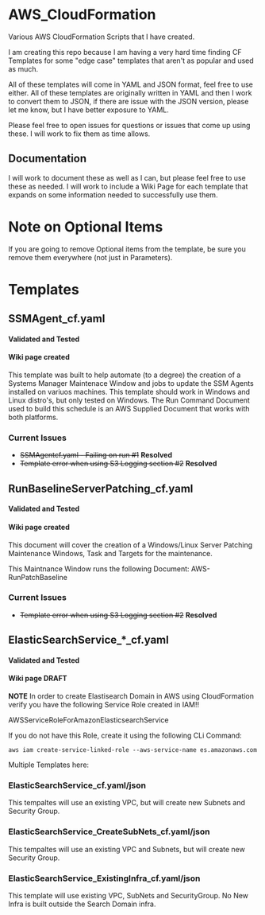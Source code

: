 # AWS_CloudFormation
Various AWS CloudFormation Scripts that I have created.

I am creating this repo because I am having a very hard time finding CF Templates for some "edge case" templates that aren't as popular and used as much.

All of these templates will come in YAML and JSON format, feel free to use either. All of these templates are originally written in YAML and then I work to convert them to JSON, if there are issue with the JSON version, please let me know, but I have better exposure to YAML.

Please feel free to open issues for questions or issues that come up using these. I will work to fix them as time allows.

## Documentation
I will work to document these as well as I can, but please feel free to use these as needed. I will work to include a Wiki Page for each template that expands on some information needed to successfully use them.

# Note on Optional Items

If you are going to remove Optional items from the template, be sure you remove them everywhere (not just in Parameters).

# Templates

## SSMAgent_cf.yaml
#### Validated and Tested
#### Wiki page created

This template was built to help automate (to a degree) the creation of a Systems Manager Maintenace Window and jobs to update the SSM Agents installed on variuos machines. This template should work in Windows and Linux distro's, but only tested on Windows. The Run Command Document used to build this schedule is an AWS Supplied Document that works with both platforms.

### Current Issues

* ~~SSMAgentcf.yaml - Failing on run #1~~ **Resolved**
* ~~Template error when using S3 Logging section #2~~ **Resolved**

## RunBaselineServerPatching_cf.yaml
#### Validated and Tested
#### Wiki page created

This document will cover the creation of a Windows/Linux Server Patching Maintenance Windows, Task and Targets for the maintenance.

This Maintnance Window runs the following Document: AWS-RunPatchBaseline

### Current Issues

* ~~Template error when using S3 Logging section #2~~ **Resolved**

## ElasticSearchService_*_cf.yaml
#### Validated and Tested
#### Wiki page DRAFT

**NOTE** In order to create Elastisearch Domain in AWS using CloudFormation verify you have the following Service Role created in IAM!!

AWSServiceRoleForAmazonElasticsearchService

If you do not have this Role, create it using the following CLi Command:

`aws iam create-service-linked-role --aws-service-name es.amazonaws.com`

Multiple Templates here:

### ElasticSearchService_cf.yaml/json

This tempaltes will use an existing VPC, but will create new Subnets and Security Group.

### ElasticSearchService_CreateSubNets_cf.yaml/json

This tempaltes will use an existing VPC and Subnets, but will create new Security Group.

### ElasticSearchService_ExistingInfra_cf.yaml/json

This template will use existing VPC, SubNets and SecurityGroup. No New Infra is built outside the Search Domain infra.
